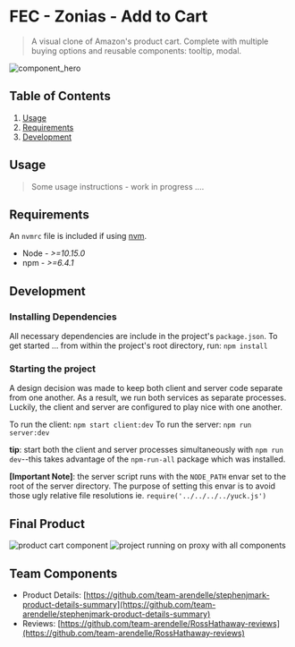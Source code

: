 # FEC - Zonias - Add to Cart 

> A visual clone of Amazon's product cart.  Complete with multiple buying
> options and reusable components: tooltip, modal.


![component_hero](https://github.com/team-arendelle/vinnyA3-add-to-cart/blob/master/fec-intro.png?raw=true)


## Table of Contents

1. [Usage](#Usage)
1. [Requirements](#requirements)
1. [Development](#development)

## Usage

> Some usage instructions - work in progress ....

## Requirements

An `nvmrc` file is included if using [nvm](https://github.com/creationix/nvm).

- Node - *>=10.15.0* 
- npm - *>=6.4.1*

## Development

### Installing Dependencies

All necessary dependencies are include in the project's `package.json`.  To get started ...
from within the project's root directory, run: `npm install`

### Starting the project

A design decision was made to keep both client and server code separate from one
another.  As a result, we run both services as separate processes.  Luckily, the
client and server are configured to play nice with one another.

To run the client: `npm start client:dev`
To run the server: `npm run server:dev`

**tip**: start both the client and server processes simultaneously with `npm run
dev`--this takes advantage of the `npm-run-all` package which was installed.

**[Important Note]**: the server script runs with the `NODE_PATH` envar set to
the root of the server directory.  The purpose of setting this envar is to avoid
those ugly relative file resolutions ie. `require('../../../../yuck.js')`

## Final Product

![product cart component](https://github.com/team-arendelle/vinnyA3-add-to-cart/blob/master/fec-cart.jpg?raw=true) ![project running on proxy with all components](https://github.com/team-arendelle/vinnyA3-add-to-cart/blob/master/fec-sc.jpg?raw=true)


## Team Components 

  - Product Details: [https://github.com/team-arendelle/stephenjmark-product-details-summary](https://github.com/team-arendelle/stephenjmark-product-details-summary)
  - Reviews: [https://github.com/team-arendelle/RossHathaway-reviews](https://github.com/team-arendelle/RossHathaway-reviews)
